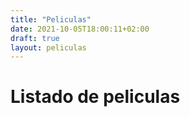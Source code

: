 ```yaml
---
title: "Peliculas"
date: 2021-10-05T18:00:11+02:00
draft: true
layout: peliculas
---
```



# Listado de peliculas 

